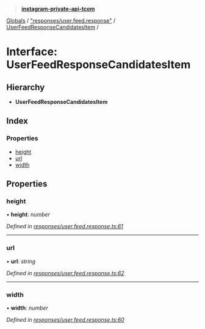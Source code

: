 > **[instagram-private-api-tcom](../README.md)**

[Globals](../README.md) / ["responses/user.feed.response"](../modules/_responses_user_feed_response_.md) / [UserFeedResponseCandidatesItem](_responses_user_feed_response_.userfeedresponsecandidatesitem.md) /

# Interface: UserFeedResponseCandidatesItem

## Hierarchy

* **UserFeedResponseCandidatesItem**

## Index

### Properties

* [height](_responses_user_feed_response_.userfeedresponsecandidatesitem.md#height)
* [url](_responses_user_feed_response_.userfeedresponsecandidatesitem.md#url)
* [width](_responses_user_feed_response_.userfeedresponsecandidatesitem.md#width)

## Properties

###  height

• **height**: *number*

*Defined in [responses/user.feed.response.ts:61](https://github.com/cuonglnhust/instagram-private-api-tcom/blob/3e16058/src/responses/user.feed.response.ts#L61)*

___

###  url

• **url**: *string*

*Defined in [responses/user.feed.response.ts:62](https://github.com/cuonglnhust/instagram-private-api-tcom/blob/3e16058/src/responses/user.feed.response.ts#L62)*

___

###  width

• **width**: *number*

*Defined in [responses/user.feed.response.ts:60](https://github.com/cuonglnhust/instagram-private-api-tcom/blob/3e16058/src/responses/user.feed.response.ts#L60)*